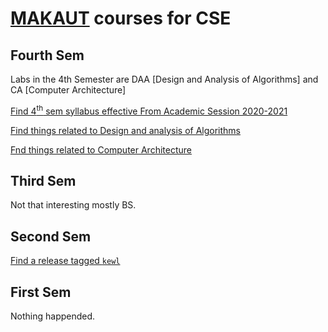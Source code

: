 # [MAKAUT](https://makautwb.ac.in) courses for CSE

## Fourth Sem

Labs in the 4th Semester are DAA [Design and Analysis of Algorithms] and CA [Computer Architecture]

[Find 4<sup>th</sup> sem syllabus effective From Academic Session 2020-2021](http://makautexam.net/aicte_details/Syllabus/CSE/sem420.pdf)

[Find things related to Design and analysis of Algorithms](https://github.com/0thorderlogic/cs/tree/master/DAA)

[Fnd things related to Computer Architecture](https://github.com/0thorderlogic/cs/tree/master/computer_architecture)

## Third Sem

Not that interesting mostly BS.

## Second Sem

[Find a release tagged `kewl`](https://github.com/0thorderlogic/cs/releases/tag/kewl)

## First Sem

Nothing happended.
